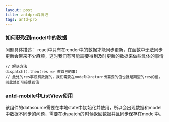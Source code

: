 ```yaml
---
layout: post
title: antdpro踩坑记
tags: antd-pro
---
```



### 如何获取到model中的数据
问题具体描述： react中只有在render中的数据才能同步更新，在函数中无法同步更新会带来不少麻烦，这时我们有可能需要得到及时更新的数据来做些具体的事情
```
// 解决方法
dispatch().then(res => 做自己的事)
// 此处的res事没有数据的，我们需要在model中return出需要的值也就是期望的res的值，则此处即可接受到值
```
### antd-mobile中ListView使用
该组件的datasource需要在本地state中初始化并使用，所以会出现数据和model中数据不同步的问题，需要在dispatch的时候返回数据并且同步保存在model中。